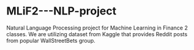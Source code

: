 # MLiF2---NLP-project
Natural Language Processing project for Machine Learning in Finance 2 classes. We are utilizing dataset from Kaggle that provides Reddit posts from popular WallStreetBets group.
